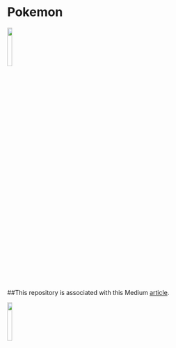 # Pokemon
<img src="https://user-images.githubusercontent.com/44507909/87222621-d5554c00-c392-11ea-8a0d-39dfda49ae9f.jpg" width="15%">

##This repository is associated with this Medium [article](https://medium.com/swlh/mvvm-with-hilt-rxjava-3-retrofit-room-live-data-and-view-binding-8da9bb1004bf).

</img> <img src="https://user-images.githubusercontent.com/44507909/87222645-12b9d980-c393-11ea-993e-cdf2f7e742c0.gif" width="15%"></img> 
